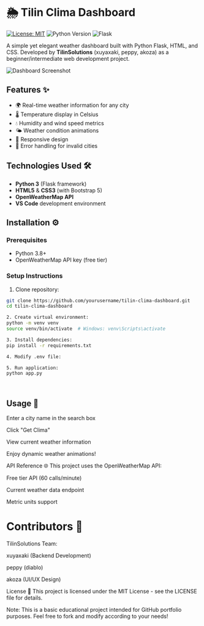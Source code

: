 # 🌦️ Tilin Clima Dashboard

[![License: MIT](https://img.shields.io/badge/License-MIT-yellow.svg)](https://opensource.org/licenses/MIT)
![Python Version](https://img.shields.io/badge/python-3.8%2B-blue)
![Flask](https://img.shields.io/badge/flask-2.0%2B-lightgrey)

A simple yet elegant weather dashboard built with Python Flask, HTML, and CSS. Developed by **TilinSolutions** (xuyaxaki, peppy, akoza) as a beginner/intermediate web development project.

![Dashboard Screenshot](https://via.placeholder.com/800x500.png?text=Tilin+Clima+Dashboard+Screenshot)

## Features ✨

- 🌍 Real-time weather information for any city
- 🌡️ Temperature display in Celsius
- 💧 Humidity and wind speed metrics
- 🌤️ Weather condition animations
- 📱 Responsive design
- 🚨 Error handling for invalid cities

## Technologies Used 🛠️

- **Python 3** (Flask framework)
- **HTML5** & **CSS3** (with Bootstrap 5)
- **OpenWeatherMap API**
- **VS Code** development environment

## Installation ⚙️

### Prerequisites

- Python 3.8+
- OpenWeatherMap API key (free tier)

### Setup Instructions

1. Clone repository:

```bash
git clone https://github.com/yourusername/tilin-clima-dashboard.git
cd tilin-clima-dashboard

2. Create virtual environment:
python -m venv venv
source venv/bin/activate  # Windows: venv\Scripts\activate

3. Install dependencies:
pip install -r requirements.txt

4. Modify .env file:

5. Run application:
python app.py




```
## Usage 🚀
Enter a city name in the search box

Click "Get Clima"

View current weather information

Enjoy dynamic weather animations!

API Reference 🌐
This project uses the OpenWeatherMap API:

Free tier API (60 calls/minute)

Current weather data endpoint

Metric units support


# Contributors 👥
TilinSolutions Team:

xuyaxaki (Backend Development)

peppy (diablo)

akoza (UI/UX Design)

License 📄
This project is licensed under the MIT License - see the LICENSE file for details.

Note: This is a basic educational project intended for GitHub portfolio purposes. Feel free to fork and modify according to your needs!
